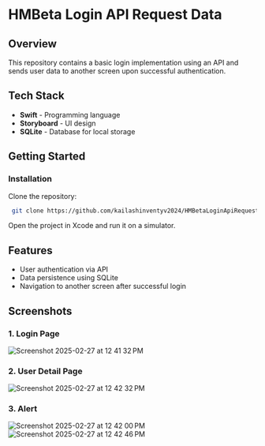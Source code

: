 # HMBeta Login API Request Data

## Overview
This repository contains a basic login implementation using an API and sends user data to another screen upon successful authentication.

## Tech Stack
- **Swift** - Programming language
- **Storyboard** - UI design
- **SQLite** - Database for local storage

## Getting Started

### Installation
Clone the repository:
```bash
 git clone https://github.com/kailashinventyv2024/HMBetaLoginApiRequestData.git
```

Open the project in Xcode and run it on a simulator.

## Features
- User authentication via API
- Data persistence using SQLite
- Navigation to another screen after successful login

## Screenshots
### 1. Login Page
![Screenshot 2025-02-27 at 12 41 32 PM](https://github.com/user-attachments/assets/90002fa5-6c10-40f0-8e57-1a072c8c9ecb)

### 2. User Detail Page
![Screenshot 2025-02-27 at 12 42 32 PM](https://github.com/user-attachments/assets/36a7360d-6727-415b-8319-ee03e61a5678)

### 3. Alert
![Screenshot 2025-02-27 at 12 42 00 PM](https://github.com/user-attachments/assets/dca55cc5-599c-4ca4-8fb1-e80a3dad9b0d)
![Screenshot 2025-02-27 at 12 42 46 PM](https://github.com/user-attachments/assets/01415406-3388-4087-af64-f65948ad8f2c)
